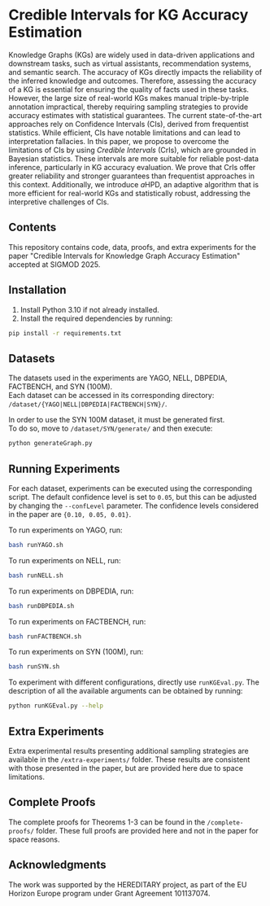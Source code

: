 # Credible Intervals for KG Accuracy Estimation
Knowledge Graphs (KGs) are widely used in data-driven applications and downstream tasks, such as virtual assistants, recommendation systems, and semantic search. The accuracy of KGs directly impacts the reliability of the inferred knowledge and outcomes. Therefore, assessing the accuracy of a KG is essential for ensuring the quality of facts used in these tasks. However, the large size of real-world KGs makes manual triple-by-triple annotation impractical, thereby requiring sampling strategies to provide accuracy estimates with statistical guarantees.
The current state-of-the-art approaches rely on Confidence Intervals (CIs), derived from frequentist statistics. While efficient, CIs have notable limitations and can lead to interpretation fallacies. In this paper, we propose to overcome the limitations of CIs by using *Credible Intervals* (CrIs), which are grounded in Bayesian statistics. These intervals are more suitable for reliable post-data inference, particularly in KG accuracy evaluation. We prove that CrIs offer greater reliability and stronger guarantees than frequentist approaches in this context. Additionally, we introduce *a*HPD, an adaptive algorithm that is more efficient for real-world KGs and statistically robust, addressing the interpretive challenges of CIs.

## Contents
This repository contains code, data, proofs, and extra experiments for the paper "Credible Intervals for Knowledge Graph Accuracy Estimation" accepted at SIGMOD 2025.

## Installation

1. Install Python 3.10 if not already installed. <br>
2. Install the required dependencies by running:

```bash
pip install -r requirements.txt
```

## Datasets

The datasets used in the experiments are YAGO, NELL, DBPEDIA, FACTBENCH, and SYN (100M). <br>
Each dataset can be accessed in its corresponding directory: ```/dataset/{YAGO|NELL|DBPEDIA|FACTBENCH|SYN}/```. 

In order to use the SYN 100M dataset, it must be generated first. <br>
To do so, move to ```/dataset/SYN/generate/``` and then execute:

```bash
python generateGraph.py
```

## Running Experiments

For each dataset, experiments can be executed using the corresponding script. The default confidence level is set to ```0.05```, but this can be adjusted by changing the ```--confLevel``` parameter. The confidence levels considered in the paper are ```{0.10, 0.05, 0.01}```.

To run experiments on YAGO, run:

```bash
bash runYAGO.sh
```

To run experiments on NELL, run:

```bash
bash runNELL.sh
```

To run experiments on DBPEDIA, run:

```bash
bash runDBPEDIA.sh
```

To run experiments on FACTBENCH, run:

```bash
bash runFACTBENCH.sh
```

To run experiments on SYN (100M), run:

```bash
bash runSYN.sh
```

To experiment with different configurations, directly use ```runKGEval.py```. The description of all the available arguments can be obtained by running:

```bash
python runKGEval.py --help
```

## Extra Experiments

Extra experimental results presenting additional sampling strategies are available in the ```/extra-experiments/``` folder. These results are consistent with those presented in the paper, but are provided here due to space limitations.

## Complete Proofs

The complete proofs for Theorems 1-3 can be found in the ```/complete-proofs/``` folder. These full proofs are provided here and not in the paper for space reasons.

## Acknowledgments

The work was supported by the HEREDITARY project, as part of the EU Horizon Europe program under Grant Agreement 101137074.
